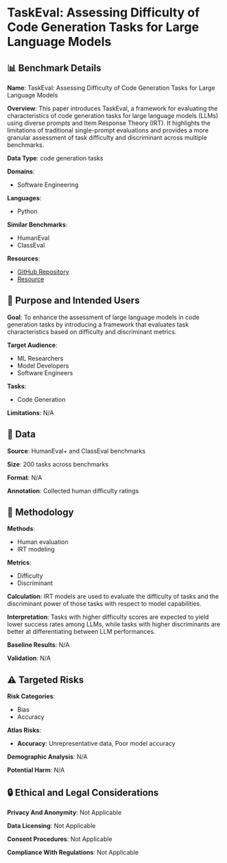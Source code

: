 # TaskEval: Assessing Difficulty of Code Generation Tasks for Large Language Models

## 📊 Benchmark Details

**Name**: TaskEval: Assessing Difficulty of Code Generation Tasks for Large Language Models

**Overview**: This paper introduces TaskEval, a framework for evaluating the characteristics of code generation tasks for large language models (LLMs) using diverse prompts and Item Response Theory (IRT). It highlights the limitations of traditional single-prompt evaluations and provides a more granular assessment of task difficulty and discriminant across multiple benchmarks.

**Data Type**: code generation tasks

**Domains**:
- Software Engineering

**Languages**:
- Python

**Similar Benchmarks**:
- HumanEval
- ClassEval

**Resources**:
- [GitHub Repository](https://github.com/FlowSs/TaskEval)
- [Resource](https://sdk-codex.github.io/human-eval/)

## 🎯 Purpose and Intended Users

**Goal**: To enhance the assessment of large language models in code generation tasks by introducing a framework that evaluates task characteristics based on difficulty and discriminant metrics.

**Target Audience**:
- ML Researchers
- Model Developers
- Software Engineers

**Tasks**:
- Code Generation

**Limitations**: N/A

## 💾 Data

**Source**: HumanEval+ and ClassEval benchmarks

**Size**: 200 tasks across benchmarks

**Format**: N/A

**Annotation**: Collected human difficulty ratings

## 🔬 Methodology

**Methods**:
- Human evaluation
- IRT modeling

**Metrics**:
- Difficulty
- Discriminant

**Calculation**: IRT models are used to evaluate the difficulty of tasks and the discriminant power of those tasks with respect to model capabilities.

**Interpretation**: Tasks with higher difficulty scores are expected to yield lower success rates among LLMs, while tasks with higher discriminants are better at differentiating between LLM performances.

**Baseline Results**: N/A

**Validation**: N/A

## ⚠️ Targeted Risks

**Risk Categories**:
- Bias
- Accuracy

**Atlas Risks**:
- **Accuracy**: Unrepresentative data, Poor model accuracy

**Demographic Analysis**: N/A

**Potential Harm**: N/A

## 🔒 Ethical and Legal Considerations

**Privacy And Anonymity**: Not Applicable

**Data Licensing**: Not Applicable

**Consent Procedures**: Not Applicable

**Compliance With Regulations**: Not Applicable
